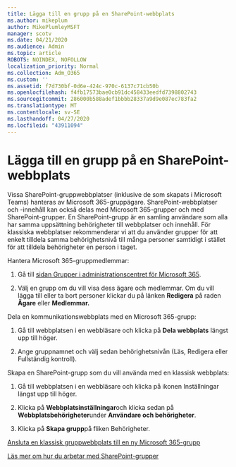```yaml
---
title: Lägga till en grupp på en SharePoint-webbplats
ms.author: mikeplum
author: MikePlumleyMSFT
manager: scotv
ms.date: 04/21/2020
ms.audience: Admin
ms.topic: article
ROBOTS: NOINDEX, NOFOLLOW
localization_priority: Normal
ms.collection: Adm_O365
ms.custom: ''
ms.assetid: f7d730bf-0d6e-424c-970c-6137c71cb50b
ms.openlocfilehash: f4fb17573bae0cb91dc458433eedfd7398802743
ms.sourcegitcommit: 286000b588adef1bbbb28337a9d9e087ec783fa2
ms.translationtype: MT
ms.contentlocale: sv-SE
ms.lasthandoff: 04/27/2020
ms.locfileid: "43911094"
---
```

# <a name="add-a-group-to-a-sharepoint-site"></a>Lägga till en grupp på en SharePoint-webbplats

Vissa SharePoint-gruppwebbplatser (inklusive de som skapats i Microsoft Teams) hanteras av Microsoft 365-gruppägare. SharePoint-webbplatser och -innehåll kan också delas med Microsoft 365-grupper och med SharePoint-grupper. En SharePoint-grupp är en samling användare som alla har samma uppsättning behörigheter till webbplatser och innehåll. För klassiska webbplatser rekommenderar vi att du använder grupper för att enkelt tilldela samma behörighetsnivå till många personer samtidigt i stället för att tilldela behörigheter en person i taget.
  
Hantera Microsoft 365-gruppmedlemmar:
  
1. Gå till [sidan Grupper i administrationscentret för Microsoft 365](https://portal.office.com/adminportal/home#/groups).
    
2. Välj en grupp om du vill visa dess ägare och medlemmar. Om du vill lägga till eller ta bort personer klickar du på länken **Redigera** på raden **Ägare** eller **Medlemmar.** 
    
Dela en kommunikationswebbplats med en Microsoft 365-grupp:
  
1. Gå till webbplatsen i en webbläsare och klicka på **Dela webbplats** längst upp till höger. 
    
2. Ange gruppnamnet och välj sedan behörighetsnivån (Läs, Redigera eller Fullständig kontroll).
    
Skapa en SharePoint-grupp som du vill använda med en klassisk webbplats:
  
1. Gå till webbplatsen i en webbläsare och klicka på ikonen Inställningar längst upp till höger.
    
2. Klicka på **Webbplatsinställningar**och klicka sedan på **Webbplatsbehörigheter**under **Användare och behörigheter**.
    
3. Klicka på **Skapa grupp**på fliken Behörigheter.
    
[Ansluta en klassisk gruppwebbplats till en ny Microsoft 365-grupp](https://go.microsoft.com/fwlink/?linkid=2008654)
  
[Läs mer om hur du arbetar med SharePoint-grupper](https://go.microsoft.com/fwlink/?linkid=874658)
  

